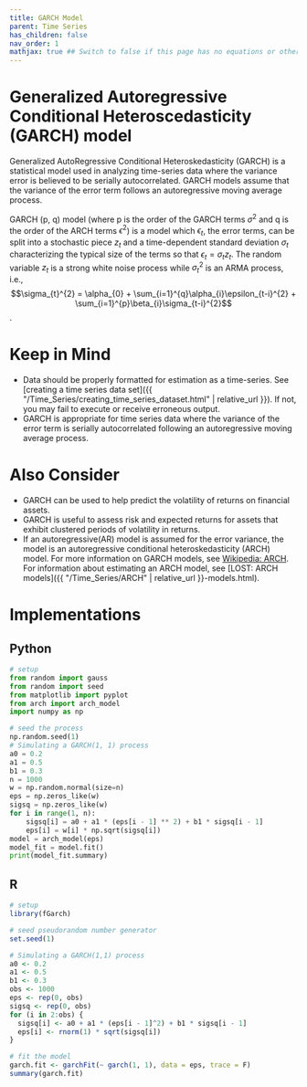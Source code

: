 ```yaml
---
title: GARCH Model
parent: Time Series
has_children: false
nav_order: 1
mathjax: true ## Switch to false if this page has no equations or other math rendering.
---
```


# Generalized Autoregressive Conditional Heteroscedasticity (GARCH) model

Generalized AutoRegressive Conditional Heteroskedasticity (GARCH) is a statistical model used in analyzing time-series data where the variance error is believed to be serially autocorrelated. GARCH models assume that the variance of the error term follows an autoregressive moving average process.

GARCH (p, q) model (where p is the order of the GARCH terms $\sigma^{2}$ and q is the order of the ARCH terms $\epsilon^{2}$) is a model which $\epsilon_{t}$, the error terms, can be split into a stochastic piece $z_{t}$ and a time-dependent standard deviation $\sigma_{t}$ characterizing the typical size of the terms so that $\epsilon_{t}=\sigma_{t}z_{t}$.
The random variable $z_{t}$ is a strong white noise process while $\sigma_{t}^{2}$ is an ARMA process, i.e.,
$$\sigma_{t}^{2} = \alpha_{0} + \sum_{i=1}^{q}\alpha_{i}\epsilon_{t-i}^{2} + \sum_{i=1}^{p}\beta_{i}\sigma_{t-i}^{2}$$.


# Keep in Mind

- Data should be properly formatted for estimation as a time-series. See [creating a time series data set]({{ "/Time_Series/creating_time_series_dataset.html" | relative_url }}). If not, you may fail to execute  or receive erroneous output.
- GARCH is appropriate for time series data where the variance of the error term is serially autocorrelated following an autoregressive moving average process.

# Also Consider

- GARCH can be used to help predict the volatility of returns on financial assets.
- GARCH is useful to assess risk and expected returns for assets that exhibit clustered periods of volatility in returns.
- If an autoregressive(AR) model is assumed for the error variance, the model is an autoregressive conditional heteroskedasticity (ARCH) model. For more information on GARCH models, see [Wikipedia: ARCH](https://en.wikipedia.org/wiki/Autoregressive_conditional_heteroskedasticity#ARCH(q)_model_specification). For information about estimating an ARCH model, see [LOST: ARCH models]({{ "/Time_Series/ARCH" | relative_url }}-models.html).


# Implementations

## Python

```py
# setup
from random import gauss
from random import seed
from matplotlib import pyplot
from arch import arch_model
import numpy as np

# seed the process
np.random.seed(1)
# Simulating a GARCH(1, 1) process
a0 = 0.2
a1 = 0.5
b1 = 0.3
n = 1000
w = np.random.normal(size=n)
eps = np.zeros_like(w)
sigsq = np.zeros_like(w)
for i in range(1, n):
    sigsq[i] = a0 + a1 * (eps[i - 1] ** 2) + b1 * sigsq[i - 1]
    eps[i] = w[i] * np.sqrt(sigsq[i])
model = arch_model(eps)
model_fit = model.fit()
print(model_fit.summary)

```

## R

```r
# setup
library(fGarch)

# seed pseudorandom number generator
set.seed(1)

# Simulating a GARCH(1,1) process
a0 <- 0.2
a1 <- 0.5
b1 <- 0.3
obs <- 1000
eps <- rep(0, obs)
sigsq <- rep(0, obs)
for (i in 2:obs) {
  sigsq[i] <- a0 + a1 * (eps[i - 1]^2) + b1 * sigsq[i - 1]
  eps[i] <- rnorm(1) * sqrt(sigsq[i])
}

# fit the model
garch.fit <- garchFit(~ garch(1, 1), data = eps, trace = F)
summary(garch.fit)

```
